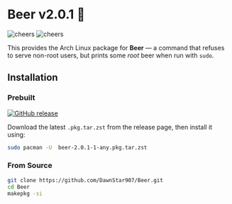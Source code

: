 # Beer v2.0.1 🍺
![cheers](https://media.tenor.com/EcUEfGy--MQAAAAM/getcampedonnerd.gif)
![cheers](https://media.tenor.com/EcUEfGy--MQAAAAM/getcampedonnerd.gif)

This provides the Arch Linux package for **Beer** — a command that refuses to serve non-root users, but prints some *root* beer when run with `sudo`.

## Installation

### Prebuilt
[![GitHub release](https://img.shields.io/github/v/release/DawnStar907/Beer?sort=semver)](https://github.com/DawnStar907/Beer/releases/latest)

Download the latest `.pkg.tar.zst` from the release page, then install it using:
```bash
sudo pacman -U  beer-2.0.1-1-any.pkg.tar.zst 
```
### From Source
```bash
git clone https://github.com/DawnStar907/Beer.git
cd Beer
makepkg -si
```
